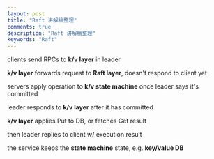 ```yaml
---
layout: post
title: "Raft 讲解稿整理"
comments: true
description: "Raft 讲解稿整理"
keywords: "Raft"
---
```


clients send RPCs to **k/v layer** in leader

**k/v layer** forwards request to **Raft layer**, doesn't respond to client yet

servers apply operation to **k/v state machine** once leader says it's committed

leader responds to **k/v layer** after it has committed

**k/v layer** applies Put to DB, or fetches Get result

then leader replies to client w/ execution result


the service keeps the **state machine** state, e.g. **key/value DB**

